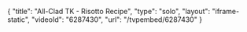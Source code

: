 {
    "title": "All-Clad TK - Risotto Recipe",
    "type": "solo",
    "layout": "iframe-static",
    "videoId": "6287430",
    "url": "\/tvpembed\/6287430"
}